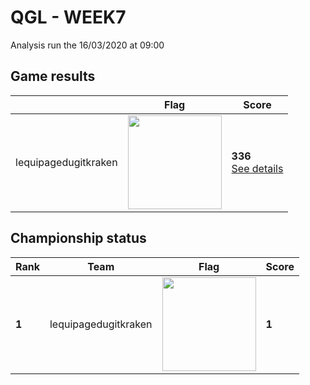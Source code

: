 # QGL - WEEK7

Analysis run the 16/03/2020 at 09:00

## Game results

||Flag|Score|
|--|--|--|
|lequipagedugitkraken|<img src="../../flags/lequipagedugitkraken.png" width="150" height="" />|**336**<br>[See details](./pool-0/lequipagedugitkraken.log)|
## Championship status

|Rank|Team|Flag|Score|
|--|--|--|--|
|**1**|lequipagedugitkraken|<img src="../../flags/lequipagedugitkraken.png" width="150" height="" />|**1**|
